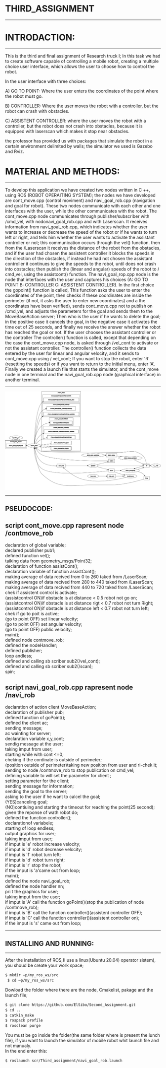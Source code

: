 # THIRD_ASSIGNMENT
--------------------

  INTRODACTION:
  ==============
  ---------------
  
  This is the third and final assignment of Research truck I; 
  In this task we had to create software capable of controlling a mobile robot, 
  creating a multiple choice user interface, which allows the user to choose how to control the robot.
  
  In the user interface with three choices:

A) GO TO POINT: Where the user enters the coordinates of the point where the robot must go.

B) CONTROLLER: Where the user moves the robot with a controller, but the robot can crash with obstacles.


C) ASSISTENT CONTROLLER: where the user moves the robot with a controller, but the robot does not crash into obstacles, because it is equipped with laserscan which makes it stop near obstacles.

the professor has provided us with packages that simulate the robot in a certain environment delimited by walls; 
the simulator we used is Gazebo and Rviz.

  MATERIAL AND METHODS:
  =====================
  ---------------------
  
To develop this application we have created two nodes written in C ++, using ROS (ROBOT OPERAITING SYSTEM); 
the nodes we have developed are cont_move.cpp (control moviment) and navi_goal_rob.cpp (navigation and goal for robot). 
These two nodes communicate with each other and one interfaces with the user, while the other communicates with the robot.
The cont_move.cpp node communicates through publisher/subscriber with /cmd_vel, 
with nodonavi_goal_rob.cpp and with  Laserscan.
It receives information from navi_goal_rob.cpp, 
which indicates whether the user wants to increase or decrease the speed of the robot or if he wants to turn left or right,
and tells him whether the user wants to activate the assistant controller or not;
this communication occurs through the vel() function. 
then from the /Laserscan it receives the distance of the robot from the obstacles, 
and if the user had chosen the assistent controller it blocks the speeds in the direction of the obstacles,
if instead he had not chosen the assistant controller it continues to give the speeds to the robot,
until does not crash into obstacles; then publish the (linear and angular) speeds of the robot to / cmd_vel,
using the assistcont() function.
The navi_goal_rop.cpp node is the node that interfaces with the user and captures his choices
(A: GO TO POINT B: CONTROLLER C: ASSISTENT CONTROLLER).
In the first choice the gopoint() function is called, 
This function asks the user to enter the coordinates of the point, 
then checks if these coordinates are inside the perimeter (if not, it asks the user to enter new coordinates)
and a the coordinates have been verified), sends cont_move.cpp not to publish on /cmd_vel,
and adjusts the parameters for the goal and sends them to the MoveBaseAction server;
Then who is the user if he wants to delete the goal; in the positive case it cancels the goal, 
in the negative case it activates the time out of 25 seconds,
and finally we receive the answer whether the robot has reached the goal or not.
If the user chooses the assistant controller or the controller The controller() function is called, 
except that depending on the case the cont_move.cpp node,
is asked through /vel_cont to activate or not the assistant controller.
The controller() function collects the data entered by the user for linear and angular velocity,
and it sends to cont_move.cpp using / vel_cont; If you want to stop the robot, 
enter 'R' (resetting the speeds) or if you want to return to the initial menu, enter 'A'.
Finally we created a launch file that starts the simulator,
and the cont_move node in one terminal and the navi_goal_rob.cpp node (graphical interface) in another terminal.
____________________________________________
![Screenshot](rosgraph.png)
__________________________________

PSEUDOCODE:
------------

script cont_move.cpp rapresent node /contmove_rob
----

declaration of global variable;                           
declared publisher pub1;                                
defined function vel();                               
taiking data from geometry_msgs/Point32;                                
declaration of function assistCont();                               
declaration variable of function assistCont();                                  
making average of data recived from 0 to 260 taked from /LaserScan;                             
making average of data recived from 280 to 440 taked from /LaserScan;                                 
making average of data recived from 440 to 720 taked from /LaserScan;                             
chek if assistent control is activate;                                                      
(assistcontrol ON)if obstacle is at distance < 0.5 robot not go on;                                 
(assistcontrol ON)if obstacle is at distance rigt < 0.7 robot not turn Right;                             
(assistcontrol ON)if obstacle is at distance left < 0.7 robot not turn left;                                
chek if go to poit is active;                                                                         
(go to point OFF) set linear velocity;                                                  
(go to point OFF) set angular velocity;                                                               
(go to point OFF) public velocity;                                                                       
main();                                                                                             
defined node contmove_rob;                                                         
defined the nodeHandler;                                    
defined publisher;                                        
loop andless;                                           
defined and calling sb scriber sub2(/vel_cont);                                             
defined and calling sb scriber sub2(/scan);                                                       
spin;                                                       

script navi_goal_rob.cpp rapresent node /navi_rob
----

declaration of action client MoveBaseAction;                                                  
declaration of publisher pub;                                                                 
defined function of goPoint();                                                                    
defined the client ac;                                                                            
sending message;                                                                                
ac wainting for server;                                                                           
declaration variable x,y,cont;                                                                    
sendig message at the user;                                                                       
taking imput from user;                                                                           
starting while with cont <=0;                                                                       
cheking if the cordinate is outside of perimeter;                                                   
(position outside of perimeter)taking new position from user and ri-chek it;                            
sending to node /contmove_rob to stop publication on cmd_vel;                           
defining variable to will set the parameter for client ;                                            
setting parameter for the client;                                                             
sending message for information;                                                            
sending the goal to the server;                                                                                                
asking to the user if he want to calcel the goal;                                                     
(YES)canceling goal;                                                                            
(NO)contiuing and starting the timeout for reaching the point(25 second);                               
given the reponse of wath robot do;                                                             
defined the function controller();                                                              
declarationof variabele;                                                                          
starting of loop endless;                                           
output graphics for user;                                                                   
taking imput from user;                                                             
if imput is 'e' robot increase velocity;                                                    
if imput is 'd' robot decrease velocity;                                                                  
if imput is 'f' robot turn left;                                                                        
if imput is 'd' robot turn right;                                                                     
if imput is 'r' stop the robot;                                                                           
if the imput is 'a'came out from loop;                                                                
main();                                                                                           
defined the node navi_goal_rob;                                                         
defined the node handler nn;                                                                
pri t the graphics for user;                                                                    
taking imput from the user;                                                                       
if imput is 'A' call the function goPoint()(stop the publication of node /contmove_rob);                  
if imput is 'B' call the function controller()(assistent controller OFF);                                 
if imput is 'C' call the function controller()(assistent controller on);                              
if the imput is 's' came out from loop; 

--------------------------------------------
INSTALLING AND RUNNING:
---
_________


After the installation of ROS,(I use a linux(Ubuntu 20.04) operator sistem), you shoud be create your work space;

```bash
$ mkdir –p/my_ros_ws/src
 $ cd –p/my_ros_ws/src
```
Dowload the folder where there are the node, Cmakelist, pakage and the launch file;

```bash
$ git clone https://github.com/ElSibo/Second_Assignment.git
$ cd ..
$ catkin_make
$ rospack profile
$ rosclean purge
```
You must be go inside the folder(the same folder where is present the lunch file),
if you want to launch the simulator of mobile robot whit launch file and not manualy.                                 
In the end enter this:

```bash
$ roslaunch scr/Third_assignment/navi_goal_rob.launch
```



